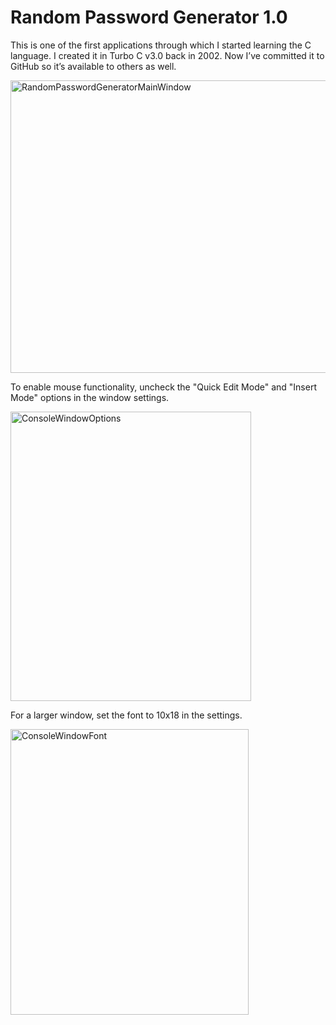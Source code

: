 # Random Password Generator 1.0

This is one of the first applications through which I started learning the C language. I created it in Turbo C v3.0 back in 2002. Now I’ve committed it to GitHub so it’s available to others as well.

<img width="797" height="468" alt="RandomPasswordGeneratorMainWindow" src="https://github.com/user-attachments/assets/ebf11268-f586-4e4f-b1f9-b7abd9e7ce1c" />

To enable mouse functionality, uncheck the "Quick Edit Mode" and "Insert Mode" options in the window settings.

<img width="385" height="463" alt="ConsoleWindowOptions" src="https://github.com/user-attachments/assets/b91cf021-f2a0-484b-b209-046159931a09" />


For a larger window, set the font to 10x18 in the settings.

<img width="381" height="457" alt="ConsoleWindowFont" src="https://github.com/user-attachments/assets/36e44bf4-ce01-4eef-a042-30033f71f43e" />
